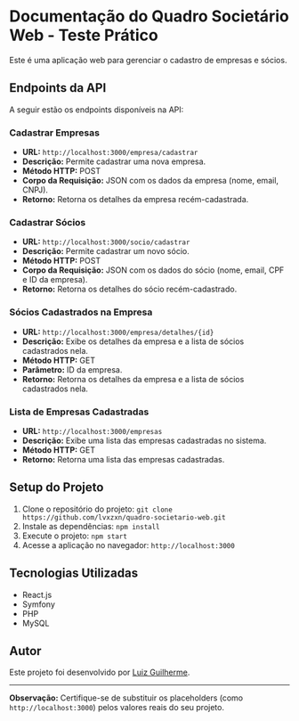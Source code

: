 # Documentação do Quadro Societário Web - Teste Prático

Este é uma aplicação web para gerenciar o cadastro de empresas e sócios.

## Endpoints da API

A seguir estão os endpoints disponíveis na API:

### Cadastrar Empresas

- **URL:** `http://localhost:3000/empresa/cadastrar`
- **Descrição:** Permite cadastrar uma nova empresa.
- **Método HTTP:** POST
- **Corpo da Requisição:** JSON com os dados da empresa (nome, email, CNPJ).
- **Retorno:** Retorna os detalhes da empresa recém-cadastrada.

### Cadastrar Sócios

- **URL:** `http://localhost:3000/socio/cadastrar`
- **Descrição:** Permite cadastrar um novo sócio.
- **Método HTTP:** POST
- **Corpo da Requisição:** JSON com os dados do sócio (nome, email, CPF e ID da empresa).
- **Retorno:** Retorna os detalhes do sócio recém-cadastrado.

### Sócios Cadastrados na Empresa

- **URL:** `http://localhost:3000/empresa/detalhes/{id}`
- **Descrição:** Exibe os detalhes da empresa e a lista de sócios cadastrados nela.
- **Método HTTP:** GET
- **Parâmetro:** ID da empresa.
- **Retorno:** Retorna os detalhes da empresa e a lista de sócios cadastrados nela.

### Lista de Empresas Cadastradas

- **URL:** `http://localhost:3000/empresas`
- **Descrição:** Exibe uma lista das empresas cadastradas no sistema.
- **Método HTTP:** GET
- **Retorno:** Retorna uma lista das empresas cadastradas.

## Setup do Projeto

1. Clone o repositório do projeto: `git clone https://github.com/lvxzxn/quadro-societario-web.git`
2. Instale as dependências: `npm install`
3. Execute o projeto: `npm start`
4. Acesse a aplicação no navegador: `http://localhost:3000`

## Tecnologias Utilizadas

- React.js
- Symfony
- PHP
- MySQL

## Autor

Este projeto foi desenvolvido por [Luiz Guilherme](https://github.com/lvxzxn).

---
**Observação:** Certifique-se de substituir os placeholders (como  `http://localhost:3000`) pelos valores reais do seu projeto.
